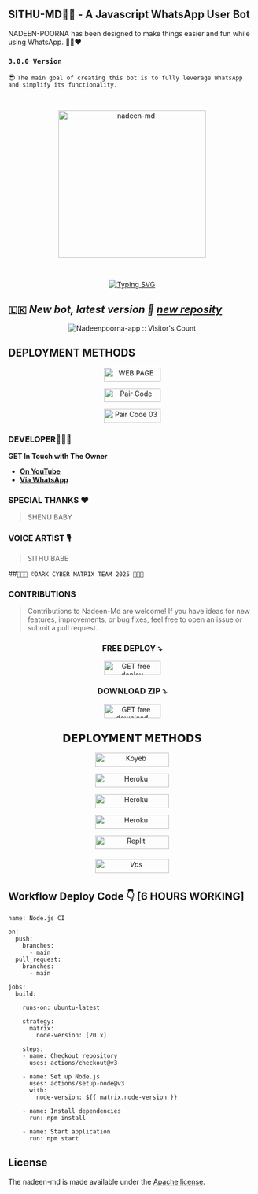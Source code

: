 ## SITHU-MD👨‍💻 - A Javascript WhatsApp User Bot
NADEEN-POORNA has been designed to make things easier and fun while using WhatsApp. 👨‍💻❤️
### `3.0.0 Version`
😎 `The main goal of creating this bot is to fully leverage WhatsApp and simplify its functionality.`

<br>
<p align="center">  
  <a href="https://files.catbox.moe/79bgkk.jpg">
    <img alt="nadeen-md" height="300" src="https://files.catbox.moe/4ro0yh.jpg">
    
  
  </a>
</p>  


<br>

<p align="center">
<a href="https://git.io/typing-svg"><img src="https://readme-typing-svg.demolab.com?font=Fira+Code&weight=700&size=33&pause=1000&color=5513F7&width=435&lines=NADEEN+MD+WHATSAPP+BOT+V3" alt="Typing SVG" /></a>
</p>

## 🇱🇰 ***New bot, latest version 🎉 [new reposity](https://github.com/NADEENbotx/NADEEN-MD)***

  
<p align="center"><img src="https://profile-counter.glitch.me/{Nadeenpoorna-app}/count.svg" alt="Nadeenpoorna-app :: Visitor's Count" /></p>

 ## DEPLOYMENT METHODS

<p align="center">
<a href='https://nadeenmd.vercel.app/' target="_blank"><img alt='WEB PAGE' src='https://img.shields.io/badge/-Web%20Page-blue?style=for-the-badge&logo=google&logoColor=white'/< width=115 height=28/p></a>

<p align="center">
<a href='https://nadeen-md-qr.onrender.com/pair' target="_blank"><img alt='Pair Code ' src='https://img.shields.io/badge/-Pair Code-darkgreen?style=for-the-badge&logo=Whatsapp&logoColor=white'/< width=115 height=28/p></a>

<p align="center">
<a href='https://nadeenmd.onrender.com/qr' target="_blank"><img alt='Pair Code 03' src='https://img.shields.io/badge/-Qr Code-darkgreen?style=for-the-badge&logo=Whatsapp&logoColor=white'/< width=115 height=28/p></a>
  
### DEVELOPER👨🏻‍💻
**GET In Touch with The Owner**
- [**On YouTube**](https://youtube.com/@NADEEN-MD)
- [**Via WhatsApp**](https://wa.me/94711451319)

### SPECIAL THANKS ❤ 
> SHENU BABY

### VOICE ARTIST 🎙
> SITHU BABE

##`👨🏻‍💻 ©DARK CYBER MATRIX TEAM 2025 👨🏻‍💻`


### CONTRIBUTIONS 
> Contributions to Nadeen-Md are welcome! If you have ideas for new features, improvements, or bug fixes, feel free to open an issue or submit a pull request.

<h3 align="center">FREE DEPLOY ⤵</h3>
<p align="center">
<a href='https://www.youtube.com/watch?v=S-YOOsTvteE&t=17s' target="_blank"><img alt='GET free deploy' src='https://img.shields.io/badge/-Watch Free Deploy-darkred?style=for-the-badge&logo=Youtube&logoColor=white'/< width=115 height=28/p></a>

<h3 align="center">DOWNLOAD ZIP ⤵</h3>
<p align="center">
<a href='https://www.mediafire.com/file/idrxpkgp3bdfyt8/NADEEN-MD.zip/file'&t=17s' target="_blank"><img alt='GET free download' src='https://img.shields.io/badge/-Download%20Zip-black?style=for-the-badge&logo=mediafire&logoColor=white'/< width=115 height=28/p></a>

<h2 align="center">𝗗𝗘𝗣𝗟𝗢𝗬𝗠𝗘𝗡𝗧 𝗠𝗘𝗧𝗛𝗢𝗗𝗦</h2>

<p align="center">
<a href='https://www.koyeb.com/static/images/deploy/button.svg)](https://app.koyeb.com/apps/deploy?type=git&repository=https://github.com/NADEENbotx/NADEEN-MD&branch=main&env[SESSION_ID]&env[OWNER_NUMBER]=94711451319&env[MONGODB_URI]&&env[OWNER_NAME]=Nadeen&env[KOYEB_API]&env[AUTO_READ_STATUS]=false&env[ANTI_BAD_WORD]=fuck,huththa,pakaya&env[ALWAYS_ONLINE]=true&env[PREFIX]=.&env[ALIVE_IMG]=https://telegra.ph/file/c7ce95554df8fcfa85680.jpg&env[ALIVE_MSJ]=IAmOnline&env[AUTO_RESTART]=true&env[SUDO]=94711451319&env[READ_MESSAGE]=false&env[DISABLE_PM]=false&env[DL_SIZE]=500&env[WORK_TYPE]=public&env[THEME]=NADEEN-MD&env[PACK_INFO]=nadeen;madebynadeenpoorna&name=nadeen-md&env[KOYEB_NAME]=nadeen-md&env[ANTILINK_VALUES]=chat.whatsapp.com&env[PORT]=8000' target="_blank"><img alt='Koyeb' src='https://img.shields.io/badge/-koyeb deploy-blue?style=for-the-badge&logo=koyeb&logoColor=white'/< width=150 height=28/p></a>


<p align="center">
<a href='https://dashboard.heroku.com/new?button-url=https://github.com/NADEENbotz/NADEEN-MD&template=https://github.com/NADEENbotz/NADEEN-MD.git' target="_blank"><img alt='Heroku' src='https://img.shields.io/badge/-heroku ‎ deploy-blue?style=for-the-badge&logo=heroku&logoColor=white'/< width=150 height=28/p></a>

<p align="center">
<a href='https://railway.app/new' target="_blank"><img alt='Heroku' src='https://img.shields.io/badge/-railway deploy-blue?style=for-the-badge&logo=railway&logoColor=white'/< width=150 height=28/p></a>

<p align="center">
<a href='https://dashboard.render.com/web/new' target="_blank"><img alt='Heroku' src='https://img.shields.io/badge/-Render deploy-blue?style=for-the-badge&logo=render&logoColor=white'/< width=150 height=28/p></a>

<p align="center">
<a href='https://replit.com/~' target="_blank"><img alt='Replit' src='https://img.shields.io/badge/-Replit Deploy-blue?style=for-the-badge&logo=replit&logoColor=white'/< width=150 height=28/p></a> <h6>

<p align="center">
<a href='[https://github.com/Nadeenpoorna-lkz/NADEEN-MD](https://github.com/NADEENbotx/NADEEN-MD)/blob/main/deploy-on-vps.md' target="_blank"><img alt='Vps' src='https://img.shields.io/badge/-Vps Deploy-blue?style=for-the-badge&logo=Vps&logoColor=white'/< width=150 height=28/p></a> <h6>

  

  </a>
</p>  

## Workflow Deploy Code 👇 [6 HOURS WORKING]


```
name: Node.js CI

on:
  push:
    branches:
      - main
  pull_request:
    branches:
      - main

jobs:
  build:

    runs-on: ubuntu-latest

    strategy:
      matrix:
        node-version: [20.x]

    steps:
    - name: Checkout repository
      uses: actions/checkout@v3

    - name: Set up Node.js
      uses: actions/setup-node@v3
      with:
        node-version: ${{ matrix.node-version }}

    - name: Install dependencies
      run: npm install

    - name: Start application
      run: npm start
```
## License

The nadeen-md is made available under the [Apache license](https://github.com/NADEENbotz/NADEEN-MD/blob/main/LICENSE). 
